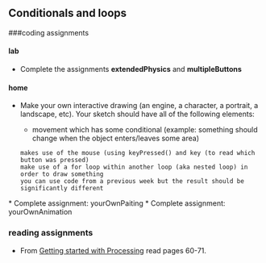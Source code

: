 ## Conditionals and loops

###coding assignments

#### lab
<ul>
	<li>Complete the assignments <strong>extendedPhysics</strong> and <strong>multipleButtons</strong></li>
</ul>

#### home
<ul>
	<li>Make your own interactive drawing (an engine, a character, a portrait, a landscape, etc). Your sketch should have all of the following elements:</li>
	<ul>
		<li>movement which has some conditional (example: something should change when the object enters/leaves some area) </li>
	</ul>

    
    makes use of the mouse (using keyPressed() and key (to read which button was pressed)
    make use of a for loop within another loop (aka nested loop) in order to draw something
    you can use code from a previous week but the result should be significantly different

</ul>
* Complete assignment: yourOwnPaiting
* Complete assignment: yourOwnAnimation

### reading assignments
<ul>
	<li>From <a href="http://www.artech.cc/_class_material_/books/Getting_Started_with_Processing.pdf"> Getting started with Processing</a> read pages 60-71.</li>
</ul>
